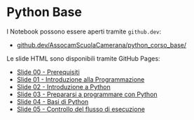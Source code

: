 # Python Base

I Notebook possono essere aperti tramite ```github.dev```:

- [github.dev/AssocamScuolaCamerana/python_corso_base/](https://github.dev/AssocamScuolaCamerana/python_corso_base/)

Le slide HTML sono disponibili tramite GitHub Pages:

- [Slide 00 - Prerequisiti](https://assocamscuolacamerana.github.io/python_corso_base/slides/00_prerequisiti.slides.html)
- [Slide 01 - Introduzione alla Programmazione](https://assocamscuolacamerana.github.io/python_corso_base/slides/01_programmazione.slides.html)
- [Slide 02 - Introduzione a Python](https://assocamscuolacamerana.github.io/python_corso_base/slides/02_python_intro.slides.html)
- [Slide 03 - Prepararsi a programmare con Python](https://assocamscuolacamerana.github.io/python_corso_base/slides/03_ide_setup.slides.html)
- [Slide 04 - Basi di Python](https://assocamscuolacamerana.github.io/python_corso_base/slides/04_python_base.slides.html)
- [Slide 05 - Controllo del flusso di esecuzione](https://assocamscuolacamerana.github.io/python_corso_base/slides/05_python_flow_control.slides.html)

